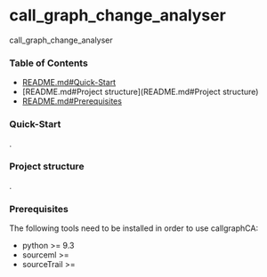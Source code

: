 # call_graph_change_analyser
call_graph_change_analyser

### Table of Contents
* [README.md#Quick-Start](README.md#Quick-Start)
* [README.md#Project structure](README.md#Project structure)
* [README.md#Prerequisites](README.md#Prerequisites)


### Quick-Start
.

### Project structure
.

### Prerequisites
The following tools need to be installed in order to use callgraphCA:

 * python >= 9.3
 * sourceml >= 
 * sourceTrail >= 

